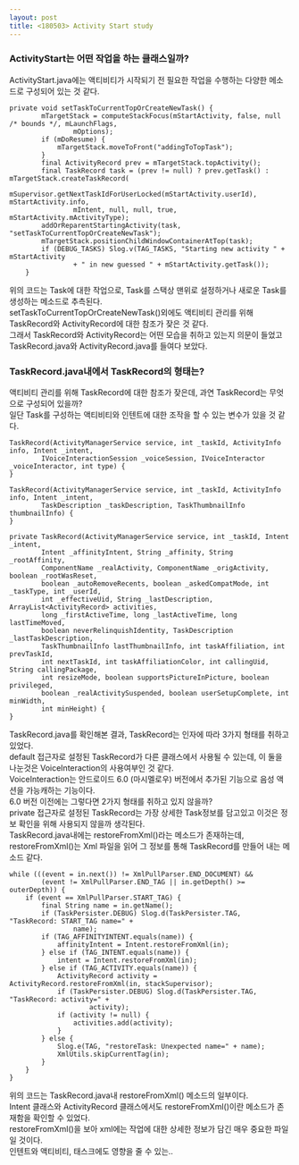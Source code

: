 ```yaml
---
layout: post
title: <180503> Activity Start study
---
```


<h3>ActivityStart는 어떤 작업을 하는 클래스일까?</h3>
<p>
ActivityStart.java에는 액티비티가 시작되기 전 필요한 작업을 수행하는 다양한 메소드로 구성되어 있는 것 같다.
</p>

~~~
private void setTaskToCurrentTopOrCreateNewTask() {
        mTargetStack = computeStackFocus(mStartActivity, false, null /* bounds */, mLaunchFlags,
                mOptions);
        if (mDoResume) {
            mTargetStack.moveToFront("addingToTopTask");
        }
        final ActivityRecord prev = mTargetStack.topActivity();
        final TaskRecord task = (prev != null) ? prev.getTask() : mTargetStack.createTaskRecord(
                mSupervisor.getNextTaskIdForUserLocked(mStartActivity.userId), mStartActivity.info,
                mIntent, null, null, true, mStartActivity.mActivityType);
        addOrReparentStartingActivity(task, "setTaskToCurrentTopOrCreateNewTask");
        mTargetStack.positionChildWindowContainerAtTop(task);
        if (DEBUG_TASKS) Slog.v(TAG_TASKS, "Starting new activity " + mStartActivity
                + " in new guessed " + mStartActivity.getTask());
    }
~~~
<p>위의 코드는 Task에 대한 작업으로, Task를 스택상 맨위로 설정하거나 새로운 Task를 생성하는 메소드로 추측된다.<br>
setTaskToCurrentTopOrCreateNewTask()외에도  액티비티 관리를 위해 TaskRecord와 ActivityRecord에 대한 참조가 잦은 것 같다.<br>
그래서 TaskRecord와 ActivityRecord는 어떤 모습을 취하고 있는지 의문이 들었고 TaskRecord.java와 ActivityRecord.java를 들여다 보았다.</p>

<h3>TaskRecord.java내에서 TaskRecord의 형태는?</h3>
<p>액티비티 관리를 위해 TaskRecord에 대한 참조가 잦은데, 과연 TaskRecord는 무엇으로 구성되어 있을까?<br>
일단 Task를 구성하는 액티비티와 인텐트에 대한 조작을 할 수 있는 변수가 있을 것 같다. </p>

~~~
TaskRecord(ActivityManagerService service, int _taskId, ActivityInfo info, Intent _intent,
        IVoiceInteractionSession _voiceSession, IVoiceInteractor _voiceInteractor, int type) {
}

TaskRecord(ActivityManagerService service, int _taskId, ActivityInfo info, Intent _intent,
        TaskDescription _taskDescription, TaskThumbnailInfo thumbnailInfo) {
}

private TaskRecord(ActivityManagerService service, int _taskId, Intent _intent,
        Intent _affinityIntent, String _affinity, String _rootAffinity,
        ComponentName _realActivity, ComponentName _origActivity, boolean _rootWasReset,
        boolean _autoRemoveRecents, boolean _askedCompatMode, int _taskType, int _userId,
        int _effectiveUid, String _lastDescription, ArrayList<ActivityRecord> activities,
        long _firstActiveTime, long _lastActiveTime, long lastTimeMoved,
        boolean neverRelinquishIdentity, TaskDescription _lastTaskDescription,
        TaskThumbnailInfo lastThumbnailInfo, int taskAffiliation, int prevTaskId,
        int nextTaskId, int taskAffiliationColor, int callingUid, String callingPackage,
        int resizeMode, boolean supportsPictureInPicture, boolean privileged,
        boolean _realActivitySuspended, boolean userSetupComplete, int minWidth,
        int minHeight) {          
}
~~~
<p>TaskRecord.java를 확인해본 결과, TaskRecord는 인자에 따라 3가지 형태를 취하고 있었다.<br>
default 접근자로 설정된 TaskRecord가 다른 클래스에서 사용될 수 있는데, 이 둘을 나눈것은 VoiceInteraction의 사용여부인 것 같다.<br>
VoiceInteraction는 안드로이드 6.0 (마시멜로우) 버전에서 추가된 기능으로 음성 액션을 가능캐하는 기능이다.<br>
6.0 버전 이전에는 그렇다면 2가지 형태를 취하고 있지 않을까?<br>
private 접근자로 설정된 TaskRecord는 가장 상세한 Task정보를 담고있고 이것은 정보 확인을 위해 사용되지 않을까 생각된다.<br>
TaskRecord.java내에는  restoreFromXml()라는 메소드가 존재하는데, restoreFromXml()는 Xml 파일을 읽어 그 정보를 통해 TaskRecord를 만들어 내는 메소드 같다.
</p>

~~~
while (((event = in.next()) != XmlPullParser.END_DOCUMENT) &&
        (event != XmlPullParser.END_TAG || in.getDepth() >= outerDepth)) {
    if (event == XmlPullParser.START_TAG) {
        final String name = in.getName();
        if (TaskPersister.DEBUG) Slog.d(TaskPersister.TAG, "TaskRecord: START_TAG name=" +
                name);
        if (TAG_AFFINITYINTENT.equals(name)) {
            affinityIntent = Intent.restoreFromXml(in);
        } else if (TAG_INTENT.equals(name)) {
            intent = Intent.restoreFromXml(in);
        } else if (TAG_ACTIVITY.equals(name)) {
            ActivityRecord activity = ActivityRecord.restoreFromXml(in, stackSupervisor);
            if (TaskPersister.DEBUG) Slog.d(TaskPersister.TAG, "TaskRecord: activity=" +
                    activity);
            if (activity != null) {
                activities.add(activity);
            }
        } else {
            Slog.e(TAG, "restoreTask: Unexpected name=" + name);
            XmlUtils.skipCurrentTag(in);
        }
    }
}
~~~
<p>위의 코드는 TaskRecord.java내 restoreFromXml() 메소드의 일부이다.<br>
Intent 클래스와 ActivityRecord 클래스에서도 restoreFromXml()이란 메소드가 존재함을 확인할 수 있었다.<br>
restoreFromXml()을 보아 xml에는 작업에 대한 상세한 정보가 담긴 매우 중요한 파일일 것이다.<br>
인텐트와 액티비티, 태스크에도 영향을 줄 수 있는..</p>
